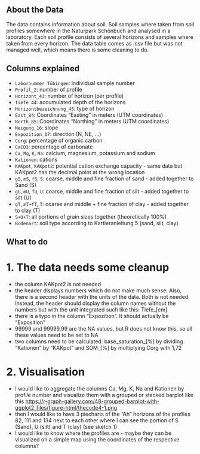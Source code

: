 ## About the Data

The data contains information about soil. Soil samples where taken from
soil profiles somewhere in the Naturpark Schönbuch and analysed in a
laboratory. Each soil profile consists of several horizons and samples
where taken from every horizon. The data table comes as .csv file but
was not managed well, which means there is some cleaning to do.

## Columns explained

-   `Labornummer Tübingen`: individual sample number
-   `Profil_2`: number of profile
-   `Horizont_43`: number of horizon (per profile)
-   `Tiefe_44`: accumulated depth of the horizons
-   `Horizontbezeichnung_45`: type of horizon
-   `East_84`: Coordinates “Easting” in meters (UTM coordinates)
-   `North_85`: Coordinates “Northing” in meters (UTM coordinates)
-   `Neigung_16`: slope
-   `Expozition_17`: direction (N, NE, …)
-   `Corg`: percentage of organic carbon
-   `CaCO3`: percentage of carbonate
-   `Ca`, `Mg`, `K`, `Na`: calcium, magnesium, potassium and sodium
-   `Kationen`: cations
-   `KAKpot`, `KAKpot2`: potential cation exchange capacity - same data
    but KAKpot2 has the decimal point at the wrong location
-   `gS`, `mS`, `fS`, `S`: coarse, middle and fine fraction of sand -
    added together to Sand (S)
-   `gU`, `mU`, `fU`, `U`: coarse, middle and fine fraction of silt -
    added together to silt (U)
-   `gT`, `mT+fT`, `T`: coarse and middle + fine fraction of clay -
    added together to clay (T)
-   `S+U+T`: all portions of grain sizes together (theoretically 100%)
-   `Bodenart`: soil type according to Kartieranleitung 5 (sand, silt,
    clay)

## What to do

# 1. The data needs some cleanup

-   the column KAKpot2 is not needed
-   the header displays numbers which do not make much sense. Also,
    there is a second header with the units of the data. Both is not
    needed. Instead, the header should display the column names without
    the numbers but with the unit integrated such like this:
    Tiefe\_\[cm\]
-   there is a typo in the column “Expozition”. It should actually be
    “Exposition”
-   99999 and 99999,99 are the NA values, but R does not know this, so
    all these values need to be set to NA
-   two columns need to be calculated: base\_saturation\_\[%\] by
    dividing “Kationen” by “KAKpot” and SOM\_\[%\] by multiplying Corg
    with 1,72

# 2. Visualisation

-   I would like to aggregate the columns Ca, Mg, K, Na and Kationen by
    profile number and visualize them with a grouped or stacked barplot
    like this
    <https://r-graph-gallery.com/48-grouped-barplot-with-ggplot2_files/figure-html/thecode4-1.png>
-   then I would like to have 3 piecharts of the “Ah” horizons of the
    profiles 82, 111 and 134 next to each other where I can see the
    portion of S (Sand), U (silt) and T (clay) (see sketch 1)
-   I would like to know where the profiles are - maybe they can be
    visualized on a simple map using the coordinates of the respective
    columns?
